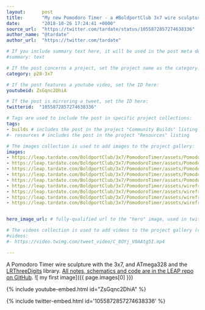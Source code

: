```yaml
---
layout:      post
title:       "My new Pomodoro Timer - a #BoldportClub 3x7 wire sculpture inspired by the amazing work of @MohitBhoite LEAP#429"
date:        "2018-10-26 17:24:41 +0000"
source_url:  "https://twitter.com/tardate/status/1055872857274638336"
author_name: "@tardate"
author_url:  "https://twitter.com/tardate"

# If you include summary text here, it will be used in the post meta description instead of an excerpt from the post body
#summary: text

# If the post concerns a project, set the project name as the category:
category: p28-3x7

# If the post features a youtube video, set the ID here:
youtubeid: ZsGqnc2DhiA

# If the post is mirroring a tweet, set the ID here:
twitterid:  "1055872857274638336"

# Tags are used to include the post in specific project collections:
tags:
- builds # includes the post in the project "Community Builds" listing
#- resources # includes the post in the project "Resources" listing

# The images collection is used to add images to the project gallery:
images:
- https://leap.tardate.com/BoldportClub/3x7/PomodoroTimer/assets/PomodoroTimer_build.jpg
- https://leap.tardate.com/BoldportClub/3x7/PomodoroTimer/assets/PomodoroTimer_bb.jpg
- https://leap.tardate.com/BoldportClub/3x7/PomodoroTimer/assets/PomodoroTimer_bb_build.jpg
- https://leap.tardate.com/BoldportClub/3x7/PomodoroTimer/assets/PomodoroTimer_bb_build2.jpg
- https://leap.tardate.com/BoldportClub/3x7/PomodoroTimer/assets/PomodoroTimer_schematic.jpg
- https://leap.tardate.com/BoldportClub/3x7/PomodoroTimer/assets/wireframe_build_1.jpg
- https://leap.tardate.com/BoldportClub/3x7/PomodoroTimer/assets/wireframe_build_2.jpg
- https://leap.tardate.com/BoldportClub/3x7/PomodoroTimer/assets/wireframe_build_3.jpg
- https://leap.tardate.com/BoldportClub/3x7/PomodoroTimer/assets/wireframe_build_4.jpg


hero_image_url: # fully-qualified url to the "hero" image, used in twitter cards for example

# The videos collection is used to add videos to the project gallery (currently only mp4):
#videos:
#- https://video.twimg.com/tweet_video/C_8OYj_V0AAtg5I.mp4

---
```


A Pomodoro Timer wire sculpture with the 3x7, and ATmega328 and the
[LRThreeDigits](https://github.com/LuckyResistor/LRThreeDigits)
library.
[All notes, schematics and code are in the LEAP repo on GitHub](https://github.com/tardate/LittleArduinoProjects/tree/master/BoldportClub/3x7/PomodoroTimer).
![ my first image]({{ page.images[0] }})

{% include youtube-embed.html id="ZsGqnc2DhiA" %}

{% include twitter-embed.html id='1055872857274638336' %}



